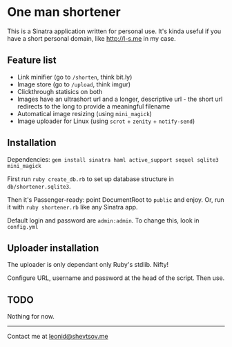 One man shortener
=================

This is a Sinatra application written for personal use. It's kinda useful if you have a short personal domain, like http://l-s.me in my case. 

Feature list
------------

* Link minifier (go to `/shorten`, think bit.ly)
* Image store (go to `/upload`, think imgur) 
* Clickthrough statisics on both
* Images have an ultrashort url and a longer, descriptive url - the short url redirects to the long to provide a meaningful filename
* Automatical image resizing (using `mini_magick`)
* Image uploader for Linux (using `scrot` + `zenity` + `notify-send`)

Installation
------------

Dependencies: `gem install sinatra haml active_support sequel sqlite3 mini_magick`

First run `ruby create_db.rb` to set up database structure in `db/shortener.sqlite3`.

Then it's Passenger-ready: point DocumentRoot to `public` and enjoy. Or, run it with `ruby shortener.rb` like any Sinatra app.

Default login and password are `admin:admin`. To change this, look in `config.yml`

Uploader installation
---------------------

The uploader is only dependant only Ruby's stdlib. Nifty!

Configure URL, username and password at the head of the script. Then use.

TODO
----

Nothing for now.

* * *
Contact me at leonid@shevtsov.me
